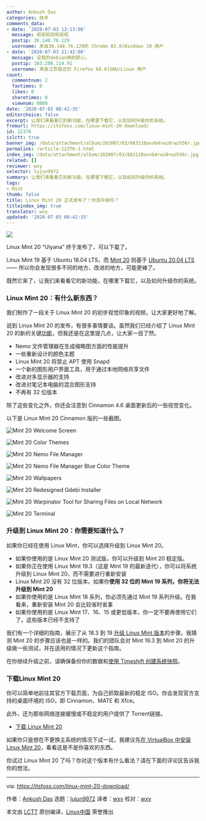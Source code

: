 ```yaml
---
author: Ankush Das
categories: 技术
comments_data:
- date: '2020-07-03 12:13:08'
  message: 呃呃呃呃呃呃呃
  postip: 36.148.76.129
  username: 来自36.148.76.129的 Chrome 83.0|Windows 10 用户
- date: '2020-07-03 21:42:00'
  message: 没我的debian用的舒心。
  postip: 183.208.114.91
  username: 来自江苏宿迁的 Firefox 68.0|GNU/Linux 用户
count:
  commentnum: 2
  favtimes: 0
  likes: 0
  sharetimes: 0
  viewnum: 8080
date: '2020-07-03 08:42:35'
editorchoice: false
excerpt: 让我们来看看它的新功能，在哪里下载它，以及如何升级你的系统。
fromurl: https://itsfoss.com/linux-mint-20-download/
id: 12376
islctt: true
banner_img: /data/attachment/album/202007/03/083110avnb4rwi0rwzh56r.jpg
permalink: /article-12376-1.html
index_img: /data/attachment/album/202007/03/083110avnb4rwi0rwzh56r.jpg.thumb.jpg
related: []
reviewer: wxy
selector: lujun9972
summary: 让我们来看看它的新功能，在哪里下载它，以及如何升级你的系统。
tags:
- Mint
thumb: false
title: Linux Mint 20 正式发布了！你该升级吗？
titleindex_img: true
translator: wxy
updated: '2020-07-03 08:42:35'
---
```


![](/data/attachment/album/202007/03/083110avnb4rwi0rwzh56r.jpg)


Linux Mint 20 “Ulyana” 终于发布了，可以下载了。


Linux Mint 19 基于 Ubuntu 18.04 LTS，而 [Mint 20](/article-12297-1.html) 则基于 [Ubuntu 20.04 LTS](https://itsfoss.com/download-ubuntu-20-04/) —— 所以你会发现很多不同的地方、改进的地方，可能更棒了。


既然它来了，让我们来看看它的新功能，在哪里下载它，以及如何升级你的系统。


### Linux Mint 20：有什么新东西？


我们制作了一段关于 Linux Mint 20 的初步视觉印象的视频，让大家更好地了解。






说到 Linux Mint 20 的发布，有很多事情要谈。虽然我们已经介绍了 Linux Mint 20 的新的关键[功能](/article-12297-1.html)，但我还是在这里提几点，让大家一目了然。


* Nemo 文件管理器在生成缩略图方面的性能提升
* 一些重新设计的颜色主题
* Linux Mint 20 将禁止 APT 使用 Snapd
* 一个新的图形用户界面工具，用于通过本地网络共享文件
* 改进对多显示器的支持
* 改进对笔记本电脑的混合图形支持
* 不再有 32 位版本


除了这些变化之外，你还会注意到 Cinnamon 4.6 桌面更新后的一些视觉变化。


以下是 Linux Mint 20 Cinnamon 版的一些截图。


![Mint 20 Welcome Screen](/data/attachment/album/202007/03/084236yyomwxowocbo9jjc.png)


![Mint 20 Color Themes](/data/attachment/album/202007/03/084241x6p7zpl7x1xzhlu9.png)


![Mint 20 Nemo File Manager](/data/attachment/album/202007/03/084244dz7zy9uyuxxu4gb9.png)


![Mint 20 Nemo File Manager Blue Color Theme](/data/attachment/album/202007/03/084247qzn8xj9uiw5q91jl.png)


![Mint 20 Wallpapers](/data/attachment/album/202007/03/084254kppsdgq1h74h0hwp.png)


![Mint 20 Redesigned Gdebi Installer](/data/attachment/album/202007/03/084308d1ops0lg8cbyryo5.png)


![Mint 20 Warpinator Tool for Sharing Files on Local Network](/data/attachment/album/202007/03/084308scwn582t36cogeoq.png)


![Mint 20 Terminal](/data/attachment/album/202007/03/084312ap1v4z44zei3h3eh.png)


### 升级到 Linux Mint 20：你需要知道什么？


如果你已经在使用 Linux Mint，你可以选择升级到 Linux Mint 20。


* 如果你使用的是 Linux Mint 20 测试版，你可以升级到 Mint 20 稳定版。
* 如果你正在使用 Linux Mint 19.3（这是 Mint 19 的最新迭代），你可以将系统升级到 Linux Mint 20，而不需要进行重新安装
* Linux Mint 20 没有 32 位版本。如果你**使用 32 位的 Mint 19 系列，你将无法升级到 Mint 20**
* 如果你使用的是 Linux Mint 18 系列，你必须先通过 Mint 19 系列升级。在我看来，重新安装 Mint 20 会比较省时省事
* 如果你使用的是 Linux Mint 17、16、15 或更低版本，你一定不要再使用它们了。这些版本已经不支持了


我们有一个详细的指南，展示了从 18.3 到 19 [升级 Linux Mint 版本](https://itsfoss.com/upgrade-linux-mint-version/)的步骤。我猜测 Mint 20 的步骤应该也是一样的。我们的团队会对 Mint 19.3 到 Mint 20 的升级做一些测试，并在适用的情况下更新这个指南。


在你继续升级之前，请确保备份你的数据和[使用 Timeshift 创建系统快照](https://itsfoss.com/backup-restore-linux-timeshift/)。


### 下载Linux Mint 20


你可以简单地前往其官方下载页面，为自己抓取最新的稳定 ISO。你会发现官方支持的桌面环境的 ISO，即 Cinnamon、MATE 和 Xfce。


此外，还为那些网络连接缓慢或不稳定的用户提供了 Torrent链接。


* [下载 Linux Mint 20](https://linuxmint.com/download.php)


如果你只是想在不更换主系统的情况下试一试，我建议先[在 VirtualBox 中安装 Linux Mint 20](https://itsfoss.com/install-linux-mint-in-virtualbox/)，看看这是不是你喜欢的东西。


你试过 Linux Mint 20 了吗？你对这个版本有什么看法？请在下面的评论区告诉我你的想法。




---


via: <https://itsfoss.com/linux-mint-20-download/>


作者：[Ankush Das](https://itsfoss.com/author/ankush/) 选题：[lujun9972](https://github.com/lujun9972) 译者：[wxy](https://github.com/wxy) 校对：[wxy](https://github.com/wxy)


本文由 [LCTT](https://github.com/LCTT/TranslateProject) 原创编译，[Linux中国](https://linux.cn/) 荣誉推出